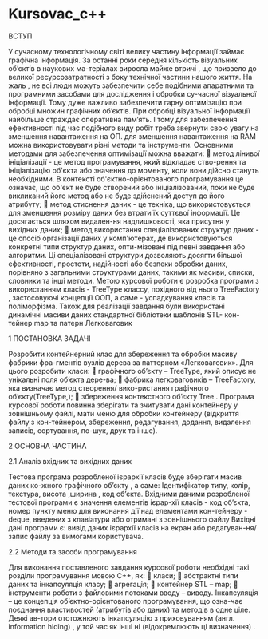 # Kursovac_c++
 
ВСТУП

У сучасному технологічному світі велику частину інформації займає графічна інформація. За останні роки середня кількість візуальних об’єктів в наукових ма-теріалах виросла майже втричі , що призвело до великої ресурсозатратності з боку технічної частини нашого життя. На жаль , не всі люди можуть забезпечити себе подібними апаратними та програмними засобами для дослідження і обробки су-часної  візуальної  інформації. Тому дуже важливо забезпечити гарну оптимізацію при обробці множин графічних об’єктів.
При обробці візуальної інформації найбільше страждає оперативна пам’ять. І тому для забезпечення ефективності під час подібного виду робіт треба звернути свою увагу на зменшення навантаження на ОП. для зменшення навантаження на RAM можна використовувати різні методи та iнструменти.
Основними методами для забезпечення оптимізації можна вважати:
	метод лінивої ініціалізації - це метод програмування, який відкладає ство-рення та ініціалізацію об'єкта або значення до моменту, коли вони дійсно стануть необхідними. В контексті об'єктно-орієнтованого програмування це означає, що об'єкт не буде створений або ініціалізований, поки не буде викликаний його метод або не буде здійснений доступ до його атрибуту;
	метод стиснення даних - це техніка, що використовується для зменшення розміру даних без втрати їх суттєвої інформації. Це досягається шляхом видален-ня надлишковості, яка присутня у вихідних даних;
	метод використання спеціалізованих структур даних - це спосіб організації даних у комп'ютерах, де використовуються конкретні типи структур даних, опти-мізовані під певні завдання або алгоритми. Ці спеціалізовані структури дозволяють досягти більшої ефективності, простоти, надійності або безпеки обробки даних, порівняно з загальними структурами даних, такими як масиви, списки, словники та інші методи.
Метою курсової роботи є розробка програми з використанням класів - TreeType классу, похідного від нього TreeFactory , застосовуючі концепції ООП, а саме - успадкування класів та поліморфізма. Також для реалізації завдання були використані динамічні масиви даних стандартної бібліотеки шаблонів STL- кон-тейнер map та патерн Легковаговик
 
1 ПОСТАНОВКА ЗАДАЧІ

Розробити контейнерний клас для збереження та обробки масиву фабрики фра-гментів вузлів дерева за паттерном «Легковаговик». Для цього розробити класи: 
	графічного об’єкту – TreeType, який описує не унікальні поля об’єкта дере-ва;
	фабрика легковаговиків – TreeFactory, яка визначає метод створення/ вико-ристання графічного об’єкту(TreeType,);
	збереження контекстного об’єкту Tree .
Програма курсової роботи повинна зберігати та зчитувати дані контейнеру у зовнішньому файлі, мати меню для обробки контейнеру (відкриття файлу з кон-тейнером, збереження, редагування, додання, видалення записів, сортування, по-шук, друк та інше).
 
2 ОСНОВНА ЧАСТИНА

2.1 Аналіз вхідних та вихідних даних

Тестова програма розробленої ієрархії класів буде зберігати масив  даних ко-жного графічного об’єкту , а саме: Ідентифікатор типу, колір, текстура, висота ,ширина , код об’єкта.
Вхідними даними розробленої тестової програми є значення елементів ієрар-хії класів - код об’єкта, номер пункту меню для виконання дії над елементами кон-тейнеру - deque, введених з клавіатури або отримані з зовнішнього файлу
Вихідні дані програми є: вивід даних ієрархії класів на екран або редагуван-ня/запис файлу за вимогами користувача.


2.2 Методи та засоби програмування

Для виконання поставленого завдання курсової роботи необхідні такі розділи програмування мовою С++, як:
	класи;
	абстрактні типи даних та інкапсуляція  класу;
	агрегацiя;
	контейнер STL – map;
	інструменти роботи з файловими потоками вводу – виводу.
Інкапсуляція – це концепція об’єктно-орієнтованого програмування, що озна-чає поєднання властивостей (атрибутів або даних) та методів в одне ціле. Деякі ав-тори ототожнюють інкапсуляцію з приховуванням (англ. information hiding) , у той час як інші ні (відокремлюють ці визначення) . 
